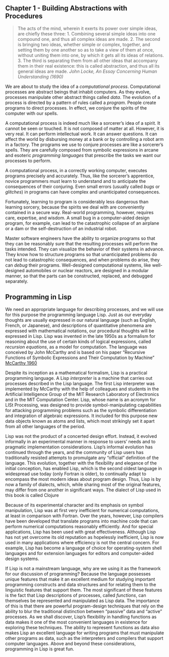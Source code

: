 Chapter 1 - Building Abstractions with Procedures
-------------------------------------------------

<blockquote>The acts of the mind, wherein it exerts its power over simple ideas,
are chiefly these three: 1. Combining several simple ideas into one
compound one, and thus all complex ideas are made. 2. The second is
bringing two ideas, whether simple or complex, together, and setting
them by one another so as to take a view of them at once, without
uniting them into one, by which it gets all its ideas of relations.
3. The third is separating them from all other ideas that accompany
them in their real existence: this is called abstraction, and thus all
its general ideas are made.
<cite>John Locke, An Essay Concerning Human Understanding (1690)</cite>
</blockquote>

We are about to study the idea of a *computational process*.
Computational processes are abstract beings that inhabit computers. As
they evolve, processes manipulate other abstract things called *data*.
The evolution of a process is directed by a pattern of rules called a
*program*. People create programs to direct processes. In effect, we
conjure the spirits of the computer with our spells.

A computational process is indeed much like a sorcerer’s idea of a
spirit. It cannot be seen or touched. It is not composed of matter at
all. However, it is very real. It can perform intellectual work. It can
answer questions. It can affect the world by disbursing money at a bank
or by controlling a robot arm in a factory. The programs we use to
conjure processes are like a sorcerer’s spells. They are carefully
composed from symbolic expressions in arcane and esoteric *programming
languages* that prescribe the tasks we want our processes to perform.

A computational process, in a correctly working computer, executes
programs precisely and accurately. Thus, like the sorcerer’s apprentice,
novice programmers must learn to understand and to anticipate the
consequences of their conjuring. Even small errors (usually called
*bugs* or *glitches*) in programs can have complex and unanticipated
consequences.

Fortunately, learning to program is considerably less dangerous than
learning sorcery, because the spirits we deal with are conveniently
contained in a secure way. Real-world programming, however, requires
care, expertise, and wisdom. A small bug in a computer-aided design
program, for example, can lead to the catastrophic collapse of an
airplane or a dam or the self-destruction of an industrial robot.

Master software engineers have the ability to organize programs so
that they can be reasonably sure that the resulting processes will
perform the tasks intended. They can visualize the behavior of their
systems in advance. They know how to structure programs so that
unanticipated problems do not lead to catastrophic consequences, and
when problems do arise, they can *debug* their programs. Well-designed
computational systems, like well-designed automobiles or nuclear
reactors, are designed in a modular manner, so that the parts can be
constructed, replaced, and debugged separately.

## Programming in Lisp

We need an appropriate language for describing processes, and we will
use for this purpose the programming language Lisp. Just as our
everyday thoughts are usually expressed in our natural language (such
as English, French, or Japanese), and descriptions of quantitative
phenomena are expressed with mathematical notations, our procedural
thoughts will be expressed in Lisp. Lisp was invented in the late
1950s as a formalism for reasoning about the use of certain kinds of
logical expressions, called *recursion equations*, as a model for
computation. The language was conceived by John McCarthy and is based
on his paper “Recursive Functions of Symbolic Expressions and Their
Computation by Machine”
[McCarthy 1960](http://www-formal.stanford.edu/jmc/recursive.pdf)

Despite its inception as a mathematical formalism, Lisp is a practical
programming language. A Lisp *interpreter* is a machine that carries
out processes described in the Lisp language. The first Lisp
interpreter was implemented by McCarthy with the help of colleagues
and students in the Artificial Intelligence Group of the MIT Research
Laboratory of Electronics and in the MIT Computation Center. Lisp,
whose name is an acronym for LISt Processing, was designed to provide
symbol-manipulating capabilities for attacking programming problems
such as the symbolic differentiation and integration of algebraic
expressions. It included for this purpose new data objects known as
atoms and lists, which most strikingly set it apart from all other
languages of the period.

Lisp was not the product of a concerted design effort. Instead, it
evolved informally in an experimental manner in response to users’ needs
and to pragmatic implementation considerations. Lisp’s informal
evolution has continued through the years, and the community of Lisp
users has traditionally resisted attempts to promulgate any “official”
definition of the language. This evolution, together with the
flexibility and elegance of the initial conception, has enabled Lisp,
which is the second oldest language in widespread use today (only
Fortran is older), to continually adapt to encompass the most modern
ideas about program design. Thus, Lisp is by now a family of dialects,
which, while sharing most of the original features, may differ from one
another in significant ways. The dialect of Lisp used in this book is
called Clojure

Because of its experimental character and its emphasis on symbol
manipulation, Lisp was at first very inefficient for numerical
computations, at least in comparison with Fortran. Over the years,
however, Lisp compilers have been developed that translate programs
into machine code that can perform numerical computations reasonably
efficiently. And for special applications, Lisp has been used with
great effectiveness. Although Lisp has not yet overcome its old
reputation as hopelessly inefficient, Lisp is now used in many
applications where efficiency is not the central concern. For example,
Lisp has become a language of choice for operating-system shell
languages and for extension languages for editors and computer-aided
design systems.

If Lisp is not a mainstream language, why are we using it as the
framework for our discussion of programming? Because the language
possesses unique features that make it an excellent medium for
studying important programming constructs and data structures and for
relating them to the linguistic features that support them. The most
significant of these features is the fact that Lisp descriptions of
processes, called *functions*, can themselves be represented and
manipulated as Lisp data. The importance of this is that there are
powerful program-design techniques that rely on the ability to blur
the traditional distinction between “passive” data and “active”
processes.  As we shall discover, Lisp’s flexibility in handling
functions as data makes it one of the most convenient languages in
existence for exploring these techniques. The ability to represent
functions as data also makes Lisp an excellent language for writing
programs that must manipulate other programs as data, such as the
interpreters and compilers that support computer languages. Above and
beyond these considerations, programming in Lisp is great fun.
